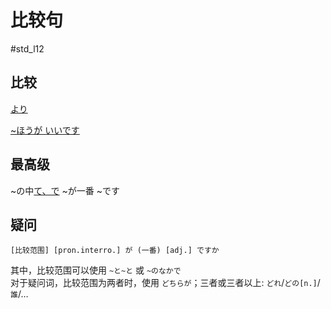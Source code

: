 # 比较句
 #std_l12

## 比较
[より](../../4.particle/より.md#表示比较)

[~ほうが いいです](../ほうが.md)
## 最高级

~の中[て、で](../../4.particle/て、で.md#表示状态的范围或场所)  ~が一番 ~です

## 疑问

```nihongo
[比较范围] [pron.interro.] が (一番) [adj.] ですか
```
其中，比较范围可以使用 `~と~と` 或 `~のなかで`  
对于疑问词，比较范围为两者时，使用 `どちらが`；三者或三者以上: `どれ`/`どの[n.]`/`誰`/…

